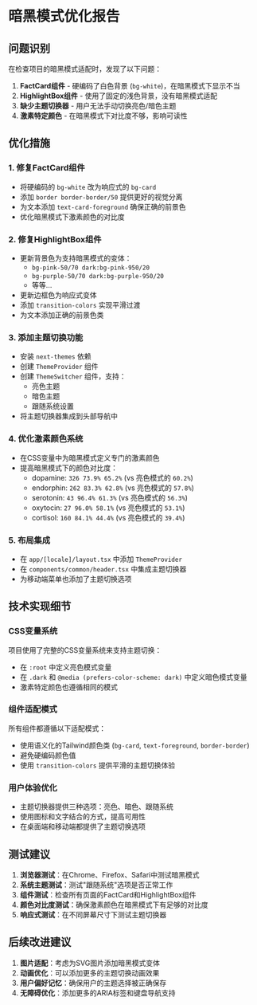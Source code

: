 # 暗黑模式优化报告

## 问题识别

在检查项目的暗黑模式适配时，发现了以下问题：

1. **FactCard组件** - 硬编码了白色背景 (`bg-white`)，在暗黑模式下显示不当
2. **HighlightBox组件** - 使用了固定的浅色背景，没有暗黑模式适配
3. **缺少主题切换器** - 用户无法手动切换亮色/暗色主题
4. **激素特定颜色** - 在暗黑模式下对比度不够，影响可读性

## 优化措施

### 1. 修复FactCard组件
- 将硬编码的 `bg-white` 改为响应式的 `bg-card`
- 添加 `border border-border/50` 提供更好的视觉分离
- 为文本添加 `text-card-foreground` 确保正确的前景色
- 优化暗黑模式下激素颜色的对比度

### 2. 修复HighlightBox组件
- 更新背景色为支持暗黑模式的变体：
  - `bg-pink-50/70 dark:bg-pink-950/20`
  - `bg-purple-50/70 dark:bg-purple-950/20`
  - 等等...
- 更新边框色为响应式变体
- 添加 `transition-colors` 实现平滑过渡
- 为文本添加正确的前景色类

### 3. 添加主题切换功能
- 安装 `next-themes` 依赖
- 创建 `ThemeProvider` 组件
- 创建 `ThemeSwitcher` 组件，支持：
  - 亮色主题
  - 暗色主题  
  - 跟随系统设置
- 将主题切换器集成到头部导航中

### 4. 优化激素颜色系统
- 在CSS变量中为暗黑模式定义专门的激素颜色
- 提高暗黑模式下的颜色对比度：
  - dopamine: `326 73.9% 65.2%` (vs 亮色模式的 `60.2%`)
  - endorphin: `262 83.3% 62.8%` (vs 亮色模式的 `57.8%`)
  - serotonin: `43 96.4% 61.3%` (vs 亮色模式的 `56.3%`)
  - oxytocin: `27 96.0% 58.1%` (vs 亮色模式的 `53.1%`)
  - cortisol: `160 84.1% 44.4%` (vs 亮色模式的 `39.4%`)

### 5. 布局集成
- 在 `app/[locale]/layout.tsx` 中添加 `ThemeProvider`
- 在 `components/common/header.tsx` 中集成主题切换器
- 为移动端菜单也添加了主题切换选项

## 技术实现细节

### CSS变量系统
项目使用了完整的CSS变量系统来支持主题切换：
- 在 `:root` 中定义亮色模式变量
- 在 `.dark` 和 `@media (prefers-color-scheme: dark)` 中定义暗色模式变量
- 激素特定颜色也遵循相同的模式

### 组件适配模式
所有组件都遵循以下适配模式：
- 使用语义化的Tailwind颜色类 (`bg-card`, `text-foreground`, `border-border`)
- 避免硬编码颜色值
- 使用 `transition-colors` 提供平滑的主题切换体验

### 用户体验优化
- 主题切换器提供三种选项：亮色、暗色、跟随系统
- 使用图标和文字结合的方式，提高可用性
- 在桌面端和移动端都提供了主题切换选项

## 测试建议

1. **浏览器测试**：在Chrome、Firefox、Safari中测试暗黑模式
2. **系统主题测试**：测试"跟随系统"选项是否正常工作
3. **组件测试**：检查所有页面的FactCard和HighlightBox组件
4. **颜色对比度测试**：确保激素颜色在暗黑模式下有足够的对比度
5. **响应式测试**：在不同屏幕尺寸下测试主题切换器

## 后续改进建议

1. **图片适配**：考虑为SVG图片添加暗黑模式变体
2. **动画优化**：可以添加更多的主题切换动画效果
3. **用户偏好记忆**：确保用户的主题选择被正确保存
4. **无障碍优化**：添加更多的ARIA标签和键盘导航支持 